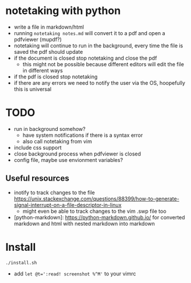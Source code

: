 
# notetaking with python

- write a file in markdown/html
- running `notetaking notes.md` will convert it to a pdf and open a pdfviewer (mupdf?)
- notetaking will continue to run in the background, every time the file is saved the pdf should update
- if the document is closed stop notetaking and close the pdf
    - this might not be possible because different editors will
        edit the file in different ways
- if the pdf is closed stop notetaking
- if there are any errors we need to notify the user via the OS, hoopefully this is universal

# TODO

- run in background somehow?
    - have system notifications if there is a syntax error
    - also call notetaking from vim
- include css support
- close background process when pdfviewer is closed
- config file, maybe use envionment variables?


## Useful resources

- inotify to track changes to the file <https://unix.stackexchange.com/questions/88399/how-to-generate-signal-interrupt-on-a-file-descriptor-in-linux>
    - might even be able to track changes to the vim .swp file too
- [python-markdown]: https://python-markdown.github.io/ for converted markdown and html with nested markdown into markdown


# Install

`./install.sh`

- add `let @t=':read! screenshot %^M'` to your vimrc

